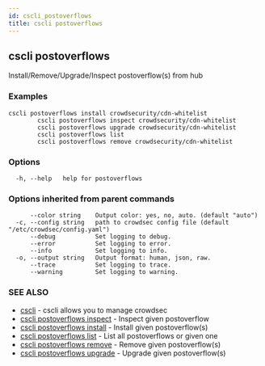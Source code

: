 ```yaml
---
id: cscli_postoverflows
title: cscli postoverflows
---
```

## cscli postoverflows

Install/Remove/Upgrade/Inspect postoverflow(s) from hub

### Examples

```
cscli postoverflows install crowdsecurity/cdn-whitelist
		cscli postoverflows inspect crowdsecurity/cdn-whitelist
		cscli postoverflows upgrade crowdsecurity/cdn-whitelist
		cscli postoverflows list
		cscli postoverflows remove crowdsecurity/cdn-whitelist
```

### Options

```
  -h, --help   help for postoverflows
```

### Options inherited from parent commands

```
      --color string    Output color: yes, no, auto. (default "auto")
  -c, --config string   path to crowdsec config file (default "/etc/crowdsec/config.yaml")
      --debug           Set logging to debug.
      --error           Set logging to error.
      --info            Set logging to info.
  -o, --output string   Output format: human, json, raw.
      --trace           Set logging to trace.
      --warning         Set logging to warning.
```

### SEE ALSO

* [cscli](/cscli/cscli.md)	 - cscli allows you to manage crowdsec
* [cscli postoverflows inspect](/cscli/cscli_postoverflows_inspect.md)	 - Inspect given postoverflow
* [cscli postoverflows install](/cscli/cscli_postoverflows_install.md)	 - Install given postoverflow(s)
* [cscli postoverflows list](/cscli/cscli_postoverflows_list.md)	 - List all postoverflows or given one
* [cscli postoverflows remove](/cscli/cscli_postoverflows_remove.md)	 - Remove given postoverflow(s)
* [cscli postoverflows upgrade](/cscli/cscli_postoverflows_upgrade.md)	 - Upgrade given postoverflow(s)

